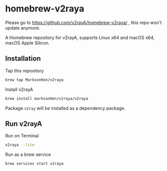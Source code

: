 # homebrew-v2raya

Please go to <https://github.com/v2rayA/homebrew-v2raya/> , this repo won't update anymore.

A Homebrew repository for v2rayA, supports Linux x64 and macOS x64, macOS Apple Silicon.

## Installation

Tap this repository

```bash
brew tap MarksonHon/v2raya
```

Install v2rayA

```bash
brew install marksonHon/v2raya/v2raya
```

Package `v2ray` will be installed as a dependency package.

## Run v2rayA

Run on Terminal

```bash
v2raya --lite
```

Run as a brew service

```bash
brew services start v2raya
```
